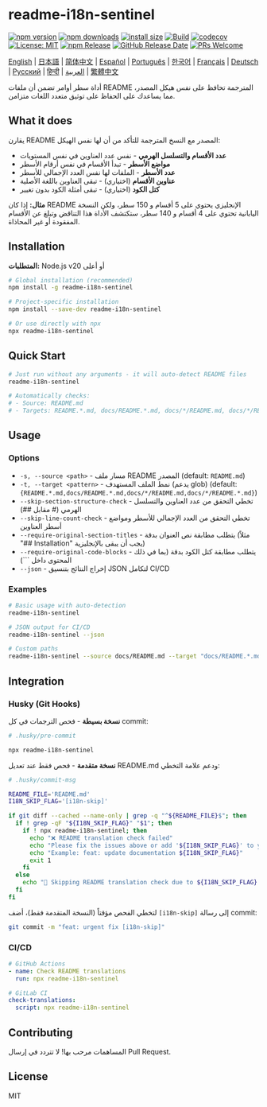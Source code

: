 # readme-i18n-sentinel

[![npm version](https://img.shields.io/npm/v/readme-i18n-sentinel.svg)](https://www.npmjs.com/package/readme-i18n-sentinel)
[![npm downloads](https://img.shields.io/npm/dm/readme-i18n-sentinel.svg)](https://www.npmjs.com/package/readme-i18n-sentinel)
[![install size](https://packagephobia.com/badge?p=readme-i18n-sentinel)](https://packagephobia.com/result?p=readme-i18n-sentinel)
[![Build](https://github.com/sugurutakahashi-1234/readme-i18n-sentinel/actions/workflows/ci-push-main.yml/badge.svg)](https://github.com/sugurutakahashi-1234/readme-i18n-sentinel/actions/workflows/ci-push-main.yml)
[![codecov](https://codecov.io/gh/sugurutakahashi-1234/readme-i18n-sentinel/graph/badge.svg)](https://codecov.io/gh/sugurutakahashi-1234/readme-i18n-sentinel)
[![License: MIT](https://img.shields.io/badge/License-MIT-yellow.svg)](https://opensource.org/licenses/MIT)
[![npm Release](https://github.com/sugurutakahashi-1234/readme-i18n-sentinel/actions/workflows/cd-npm-release.yml/badge.svg)](https://github.com/sugurutakahashi-1234/readme-i18n-sentinel/actions/workflows/cd-npm-release.yml)
[![GitHub Release Date](https://img.shields.io/github/release-date/sugurutakahashi-1234/readme-i18n-sentinel)](https://github.com/sugurutakahashi-1234/readme-i18n-sentinel/releases)
[![PRs Welcome](https://img.shields.io/badge/PRs-welcome-brightgreen.svg)](https://github.com/sugurutakahashi-1234/readme-i18n-sentinel/pulls)

[English](README.md) | [日本語](README.ja.md) | [简体中文](README.zh-CN.md) | [Español](README.es.md) | [Português](README.pt-BR.md) | [한국어](README.ko.md) | [Français](README.fr.md) | [Deutsch](README.de.md) | [Русский](README.ru.md) | [हिन्दी](README.hi.md) | [العربية](README.ar.md) | [繁體中文](README.zh-TW.md)

أداة سطر أوامر تضمن أن ملفات README المترجمة تحافظ على نفس هيكل المصدر، مما يساعدك على الحفاظ على توثيق متعدد اللغات متزامن.

## What it does

يقارن README المصدر مع النسخ المترجمة للتأكد من أن لها نفس الهيكل:
- **عدد الأقسام والتسلسل الهرمي** - نفس عدد العناوين في نفس المستويات
- **مواضع الأسطر** - تبدأ الأقسام في نفس أرقام الأسطر
- **عدد الأسطر** - الملفات لها نفس العدد الإجمالي للأسطر
- **عناوين الأقسام** (اختياري) - تبقى العناوين باللغة الأصلية
- **كتل الكود** (اختياري) - تبقى أمثلة الكود بدون تغيير

**مثال:** إذا كان README الإنجليزي يحتوي على 5 أقسام و 150 سطر، ولكن النسخة اليابانية تحتوي على 4 أقسام و 140 سطر، ستكتشف الأداة هذا التناقض وتبلغ عن الأقسام المفقودة أو غير المحاذاة.

## Installation

**المتطلبات:** Node.js v20 أو أعلى

```bash
# Global installation (recommended)
npm install -g readme-i18n-sentinel

# Project-specific installation
npm install --save-dev readme-i18n-sentinel

# Or use directly with npx
npx readme-i18n-sentinel
```

## Quick Start

```bash
# Just run without any arguments - it will auto-detect README files
readme-i18n-sentinel

# Automatically checks:
# - Source: README.md
# - Targets: README.*.md, docs/README.*.md, docs/*/README.md, docs/*/README.*.md
```

## Usage

### Options

- `-s, --source <path>` - مسار ملف README المصدر (default: `README.md`)
- `-t, --target <pattern>` - نمط الملف المستهدف (يدعم glob) (default: `{README.*.md,docs/README.*.md,docs/*/README.md,docs/*/README.*.md}`)
- `--skip-section-structure-check` - تخطي التحقق من عدد العناوين والتسلسل الهرمي (# مقابل ##)
- `--skip-line-count-check` - تخطي التحقق من العدد الإجمالي للأسطر ومواضع أسطر العناوين
- `--require-original-section-titles` - يتطلب مطابقة نص العنوان بدقة (مثلاً "## Installation" يجب أن يبقى بالإنجليزية)
- `--require-original-code-blocks` - يتطلب مطابقة كتل الكود بدقة (بما في ذلك المحتوى داخل ```)
- `--json` - إخراج النتائج بتنسيق JSON لتكامل CI/CD

### Examples

```bash
# Basic usage with auto-detection
readme-i18n-sentinel

# JSON output for CI/CD
readme-i18n-sentinel --json

# Custom paths
readme-i18n-sentinel --source docs/README.md --target "docs/README.*.md"
```

## Integration

### Husky (Git Hooks)

**نسخة بسيطة** - فحص الترجمات في كل commit:
```bash
# .husky/pre-commit

npx readme-i18n-sentinel
```

**نسخة متقدمة** - فحص فقط عند تعديل README.md ودعم علامة التخطي:
```bash
# .husky/commit-msg

README_FILE='README.md'
I18N_SKIP_FLAG='[i18n-skip]'

if git diff --cached --name-only | grep -q "^${README_FILE}$"; then
  if ! grep -qF "${I18N_SKIP_FLAG}" "$1"; then
    if ! npx readme-i18n-sentinel; then
      echo "❌ README translation check failed"
      echo "Please fix the issues above or add '${I18N_SKIP_FLAG}' to your commit message to skip this check."
      echo "Example: feat: update documentation ${I18N_SKIP_FLAG}"
      exit 1
    fi
  else
    echo "📖 Skipping README translation check due to ${I18N_SKIP_FLAG} flag"
  fi
fi
```

لتخطي الفحص مؤقتاً (النسخة المتقدمة فقط)، أضف `[i18n-skip]` إلى رسالة commit:
```bash
git commit -m "feat: urgent fix [i18n-skip]"
```

### CI/CD

```yaml
# GitHub Actions
- name: Check README translations
  run: npx readme-i18n-sentinel

# GitLab CI
check-translations:
  script: npx readme-i18n-sentinel
```

## Contributing

المساهمات مرحب بها! لا تتردد في إرسال Pull Request.

## License

MIT